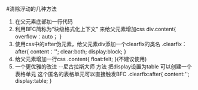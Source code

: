 #清除浮动的几种方法
1. 在父元素底部加一行代码<div style="clear:both;"></div>
2. 利用BFC简称为“块级格式化上下文” 来给父元素增加css div.content{
                                                    overflow：auto；
                                                    <!-- overflow：hidden -->
                                                    <!-- overflow：scroll -->
                                                 }
3. 使用css中的after伪元素，给父元素div添加一个clearfix的类名
.clearfix：after{
    content：'';
    clear:both;
    display:block;
}                                                 
4. 给父元素增加一行css
.content{
    float:felt;
}(不建议使用)
5. 一个更优雅的改进 --尼古拉斯大师 方法
把display设置为table 可以创建一个表格单元 这个匿名的表格单元可以直接触发BFC
.clearfix:after{
    content:'';
    display:table;
}
